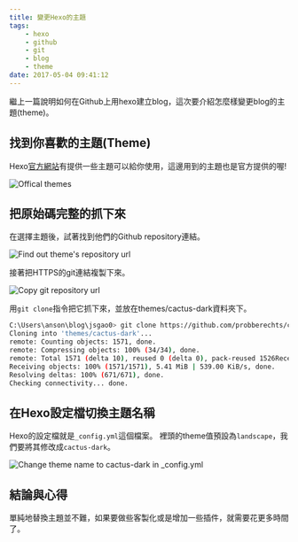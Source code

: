 ```yaml
---
title: 變更Hexo的主題
tags: 
    - hexo
    - github
    - git
    - blog
    - theme
date: 2017-05-04 09:41:12
---
```


繼上一篇說明如何在Github上用hexo建立blog，這次要介紹怎麼樣變更blog的主題(theme)。


## 找到你喜歡的主題(Theme)
Hexo[官方網站](https://hexo.io/themes/)有提供一些主題可以給你使用，這邊用到的主題也是官方提供的喔!

![Offical themes](/images/change-blog-theme-official-themes.png)

## 把原始碼完整的抓下來
在選擇主題後，試著找到他們的Github repository連結。

![Find out theme's repository url](/images/change-blog-theme-find-repository-url.png)

接著把HTTPS的git連結複製下來。

![Copy git repository url](/images/change-blog-theme-copy-repository-url.png)

用`git clone`指令把它抓下來，並放在themes/cactus-dark資料夾下。
``` bash
C:\Users\anson\blog\jsgao0> git clone https://github.com/probberechts/cactus-dark.git themes/cactus-dark
Cloning into 'themes/cactus-dark'...
remote: Counting objects: 1571, done.
remote: Compressing objects: 100% (34/34), done.
remote: Total 1571 (delta 10), reused 0 (delta 0), pack-reused 1526Receiving objects:  99% (1556/1571), 5.29 MiB | 542.00 KiB/s
Receiving objects: 100% (1571/1571), 5.41 MiB | 539.00 KiB/s, done.
Resolving deltas: 100% (671/671), done.
Checking connectivity... done.

```

## 在Hexo設定檔切換主題名稱
Hexo的設定檔就是`_config.yml`這個檔案。 裡頭的theme值預設為`landscape`，我們要將其修改成`cactus-dark`。

![Change theme name to cactus-dark in _config.yml](/images/change-blog-theme-modify-config.png)

## 結論與心得
單純地替換主題並不難，如果要做些客製化或是增加一些插件，就需要花更多時間了。